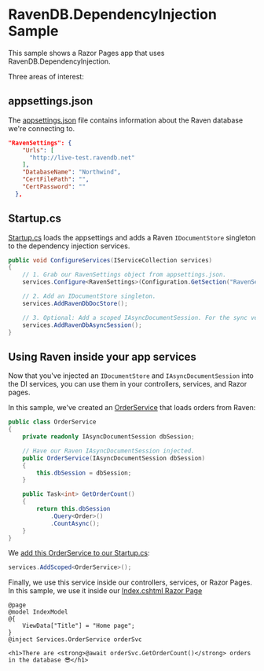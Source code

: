 ﻿# RavenDB.DependencyInjection Sample
This sample shows a Razor Pages app that uses RavenDB.DependencyInjection.

Three areas of interest:

## appsettings.json
The [appsettings.json](https://github.com/JudahGabriel/RavenDB.DependencyInjection/blob/master/Sample/appsettings.json) file contains information about the Raven database we're connecting to.

```json
"RavenSettings": {
    "Urls": [
      "http://live-test.ravendb.net"
    ],
    "DatabaseName": "Northwind",
    "CertFilePath": "",
    "CertPassword": ""
  },
```

## Startup.cs
[Startup.cs](https://github.com/JudahGabriel/RavenDB.DependencyInjection/blob/master/Sample/Startup.cs#L36) loads the appsettings and adds a Raven `IDocumentStore` singleton to the dependency injection services.

```csharp
public void ConfigureServices(IServiceCollection services)
{
    // 1. Grab our RavenSettings object from appsettings.json.
    services.Configure<RavenSettings>(Configuration.GetSection("RavenSettings"));

    // 2. Add an IDocumentStore singleton.
    services.AddRavenDbDocStore();

    // 3. Optional: Add a scoped IAsyncDocumentSession. For the sync version, use .AddRavenSession().
    services.AddRavenDbAsyncSession(); 
}
```

## Using Raven inside your app services
Now that you've injected an `IDocumentStore` and `IAsyncDocumentSession` into the DI services, you can use them in your controllers, services, and Razor pages.

In this sample, we've created an [OrderService](https://github.com/JudahGabriel/RavenDB.DependencyInjection/blob/master/Sample/Services/OrderService.cs) that loads orders from Raven:

```csharp
public class OrderService
{
    private readonly IAsyncDocumentSession dbSession;

	// Have our Raven IAsyncDocumentSession injected.
    public OrderService(IAsyncDocumentSession dbSession)
    {
        this.dbSession = dbSession;
    }

    public Task<int> GetOrderCount()
    {
        return this.dbSession
            .Query<Order>()
            .CountAsync();
    }
}
```

We [add this OrderService to our Startup.cs](https://github.com/JudahGabriel/RavenDB.DependencyInjection/blob/master/Sample/Startup.cs#L47):
```csharp
services.AddScoped<OrderService>();
```

Finally, we use this service inside our controllers, services, or Razor Pages. In this sample, we use it inside our [Index.cshtml Razor Page](https://github.com/JudahGabriel/RavenDB.DependencyInjection/blob/master/Sample/Pages/Index.cshtml#L6)
```cshtml
@page
@model IndexModel
@{
    ViewData["Title"] = "Home page";
}
@inject Services.OrderService orderSvc

<h1>There are <strong>@await orderSvc.GetOrderCount()</strong> orders in the database 😎</h1>
```